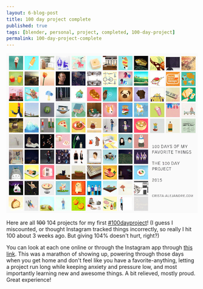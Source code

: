 ```yaml
---
layout: 6-blog-post
title: 100 day project complete
published: true
tags: [blender, personal, project, completed, 100-day-project]
permalink: 100-day-project-complete
---
```

![100 days of my favorite things, for the 100 day project](/images/blog/100-days-complete.png)

Here are all <s>100</s> 104 projects for my first [#100dayproject](/100-day-project)! (I guess I miscounted, or thought Instagram tracked things incorrectly, so really I hit 100 about 3 weeks ago. But giving 104% doesn't hurt, right?)

You can look at each one online or through the Instagram app through [this link](//instagram.com/explore/tags/100daysofmft). This was a marathon of showing up, powering through those days when you get home and don't feel like you have a favorite-anything, letting a project run long while keeping anxiety and pressure low, and most importantly learning new and awesome things. A bit relieved, mostly proud. Great experience!
